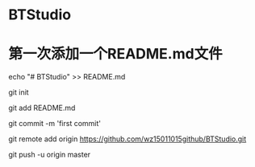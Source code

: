 # BTStudio

# 第一次添加一个README.md文件
echo "# BTStudio" >> README.md

git init

git add README.md

git commit -m 'first commit'

git remote add origin https://github.com/wz15011015github/BTStudio.git

git push -u origin master
